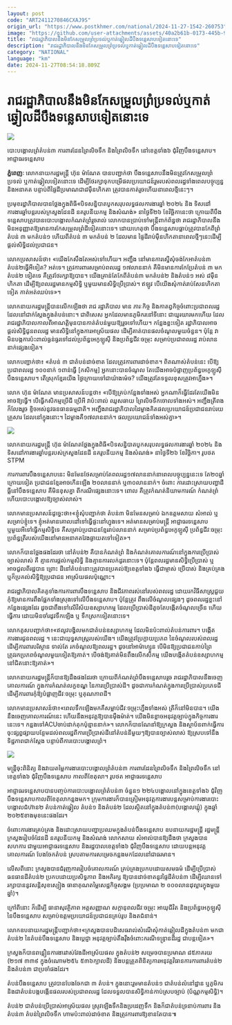 ```yaml
---
layout: post
code: "ART2411270846CXAJ9S"
origin_url: "https://www.postkhmer.com/national/2024-11-27-1542-260753"
image: "https://github.com/user-attachments/assets/40a2b61b-0173-445b-940b-0287832412aa"
title: "រាជរដ្ឋាភិបាល​នឹង​មិន​កែ​សម្រួល​ព្រំប្រទល់​ឬ​កាត់​ឆ្វៀល​ដី​បឹងទន្លេសាប​ទៀត​នោះ​ទេ"
description: "​​រាជរដ្ឋាភិបាល​នឹង​មិន​កែ​សម្រួល​ព្រំប្រទល់​ឬ​កាត់​ឆ្វៀល​ដី​បឹងទន្លេសាប​ទៀត​នោះ​ទេ​"
category: "NATIONAL"
language: "km"
date: 2024-11-27T08:54:18.809Z
---
```


# រាជរដ្ឋាភិបាល​នឹង​មិន​កែ​សម្រួល​ព្រំប្រទល់​ឬ​កាត់​ឆ្វៀល​ដី​បឹងទន្លេសាប​ទៀត​នោះ​ទេ

![](https://github.com/user-attachments/assets/0cd105c6-6770-4f90-99af-28663adfdf78)

បោះបង្គោលព្រំតំបន់៣ ការពារដែនព្រៃលិចទឹក និងព្រៃលិចទឹក នៅខេត្តទាំង៦ ជុំវិញបឹងទន្លេសាប។ អាជ្ញាធរទន្លេសាប

**ភ្នំពេញៈ** លោក​នាយក​រដ្ឋមន្រ្តី ហ៊ុន ម៉ាណែត បាន​បញ្ជាក់​ថា បឹង​ទន្លេ​សាប​នឹង​មិន​ត្រូវ​កែ​សម្រួល​ព្រំប្រទល់ ឬ​កាត់​ឆ្វៀល​​ទៀត​នោះ​ទេ ដើម្បី​ថែ​រក្សាទុក​បម្រើ​ផល​ប្រយោជន៍​រួម​របស់​ពលរដ្ឋ​ទាំង​ពេល​បច្ចុប្បន្ន​និង​អនាគត បន្ទាប់ពី​ផ្ទៃដី​ប្រមាណ​ជា ​៨​ម៉ឺន​ហិកតា ត្រូវ​បាន​កាត់​រួច​ហើយ​នា​ពេល​ថ្មី​នេះៗ។ 

ប្រមុខ​រដ្ឋាភិបាល​បាន​ថ្លែង​ក្នុង​ពិធី​«បិទ​សន្និបាត​បូក​សរុប​លទ្ធផល​ការងារ​ឆ្នាំ ២០២៤ និង ទិសដៅ​ការងារ​ឆ្នាំ​បន្ត​របស់​ក្រសួង​ដែនដី នគរូបនីយកម្ម និង​សំណង់» នា​ថ្ងៃទី​២៦ ខែ​វិច្ឆិកា​នេះ​ថា ក្រោយ​ពី​បឹង​ទន្លេសាប​ត្រូវ​បាន​បោះ​បង្គោល​កំណត់​ព្រំ​រួច​រាល់ លោក​បាន​ប្រាប់​ទៅ​មន្រ្តី​ពាក់ព័ន្ធ​ថា រាជ​រដ្ឋាភិបាល​នឹង​មិន​អនុញ្ញាត​ឱ្យ​មាន​ការ​កែ​សម្រួល​ព្រំ​ដី​ទៀត​នោះ​ទេ។ ដោយ​ហេតុ​ថា បឹង​ទន្លេសាប​ធ្លាប់​ត្រូវ​បាន​កែ​ពី​ព្រំ​តំបន់ ៣ មក​តំបន់​១ ហើយ​ពី​តំបន់ ៣ មក​តំបន់ ២ ដែល​មាន ផ្ទៃដី​រាប់​ម៉ឺន​ហិកតា​នា​ពេល​ថ្មីៗ​នេះ​ដើម្បី​ផ្តល់​សិទ្ធិ​ដល់​ប្រជាជន។ 

លោក​ប្រសាសន៍​ថា៖ «យើង​កែ​សឹង​តែ​អស់​ទៅ​ហើយ។ អញ្ជឹង នៅ​មាន​ការ​ស្នើសុំ​ចង់​កែ​អា​តំបន់៣ តំបន់២ធ្វើ​អី​ទៀត? អត់ទេ។ ត្រូវ​ការពារ​សម្រាប់​ពលរដ្ឋ ១៧​លាន​នាក់ គឺ​មិនមាន​ការ​កែប្រែ​តំបន់ ៣ មក​តំបន់២ ទៀត​ទេ គឺ​ត្រូវ​ថែរក្សា​ឱ្យ​បាន។ យើង​គ្រាន់​តែ​កែ​ពី​តំបន់​៣ មក​តំបន់​២ និង​តំបន់១​ អស់ ៨​ម៉ឺនហិកតា ដើម្បី​ឱ្យ​ពលរដ្ឋ​មាន​កម្មសិទ្ធិ ឬ​មួយ​មាន​សិទ្ធិ​ប្រើប្រាស់។ ឥឡូវ បើ​យើង​សុំ​កាត់​រាប់សែន​ហិកតា​ទៀត កាត់​អត់​ឈប់​ទេ»។ 

លោក​នាយក​រដ្ឋមន្រ្តី​បាន​លើក​ឡើងថា រាជ រដ្ឋាភិបាល មាន ភារៈកិច្ច និង​កាតព្វកិច្ច​ចំពោះ​ប្រជាពលរដ្ឋ​ដែល​នៅ​ជាក់​ស្តែង​ក្នុង​តំបន់​នោះ។ ជាពិសេស អ្នក​ដែល​មាន​ភូមិករ​នៅ​ទីនោះ ជាយូរយារ​មកហើយ ដែល​រាជរដ្ឋាភិបាល​កាល​ពី​អាណត្តិមុន​បាន​កាត់​តំបន់​មួយ​ឱ្យ​រួច​ទៅ​ហើយ។ កន្លែង​ខ្លះទៀ​ត រដ្ឋាភិបាល​អាច​ផ្តល់​សិទ្ធិ​ជូន​ពលរដ្ឋ មាន​សិទ្ធិ​នៅ​ក្នុង​ការ​អាស្រ័យ​ផល​ ដើម្បី​គាត់​បាន​ផលចំណូល​មួយ​ចំនួន។ ប៉ុន្តែ វាមិន​បង្កការ​ប៉ះពាល់​ធ្ងន់ធ្ងរ​ទៅ​ដល់​ប្រព័ន្ធ​អេកូឡូស៊ី និង​ប្រព័ន្ធ​ជីវៈចម្រុះ សម្រាប់​ប្រជាពលរដ្ឋ រាប់​លាន​នាក់​ផ្សេង​ទៀត។

លោក​បញ្ជាក់​ថា៖ «តំបន់ ៣ ជា​តំបន់​ដាច់ខាត ដែល​ត្រូវ​ការពារ​ដាច់​ខាត។ ពិត​ណាស់​តំបន់​នេះ បើ​ឱ្យ​ប្រជាពលរដ្ឋ​ ១០០​នាក់ ១​ពាន់​ធ្វើ​ \[កសិកម្ម\] អ្នកនោះ​បាន​ចំណូល តែ​យើង​អាច​បំផ្លាញ​ប្រព័ន្ធ​អេកូឡូស៊ី​បឹង​ទន្លេសាប។ តើ​ស្រុក​ខ្មែរ​យើង ថ្ងៃ​ក្រោយ​ទៅ​ជា​យ៉ាងម៉េច? យើងត្រូវ​តែ​ទទួល​ខុសត្រូវ​អាហ្នឹង»។ 

លោក ហ៊ុន ម៉ាណែត មាន​ប្រសាសន៍​បន្ត​ថា៖ «បើឱ្យ​គ្រប់​កន្លែង​ទាំងអស់ អ្នកណា​ក៏​ធ្វើ​ដែរ​ តែ​យើង​មិន​អាច​ឱ្យ​ធ្វើ។ បើ​ធ្វើ​កសិកម្ម​ប្រើជី ប្រើអី វា​ប៉ះពាល់ ឈូសឆាយ ព្រៃ​លិចទឹក​ចោល​ទាំងអស់។ អញ្ជឹង​ត្រីពង​ក៏​លែង​រួច ខ្ទិច​អស់​នូវ​ធនធាន​ធម្មជាតិ។ អញ្ជឹង​រាជរដ្ឋាភិបាល​ដៃម្ខាង​គិត​ផល​ប្រយោជន៍​ប្រជាជន​រាប់​រយ​គ្រួសារ ដែល​នៅ​ក្នុង​នោះ។ ដៃម្ខាង​គឺ​ ១៧​លាន​នាក់។ ផល​ប្រយោជន៍​ទាំងអស់គ្នា»។

![](https://github.com/user-attachments/assets/4073034a-fa47-4ea9-9a97-0b2dd995c095)

លោក​នាយក​រដ្ឋមន្រ្តី ហ៊ុន ម៉ាណែត​ថ្លែង​ក្នុង​ពិធី​«បិទ​សន្និបាត​បូក​សរុប​លទ្ធផល​ការងារ​ឆ្នាំ ២០២៤ និង ទិសដៅ​ការងារ​ឆ្នាំ​បន្ត​របស់​ក្រសួង​ដែនដី នគរូបនីយកម្ម និង​សំណង់» នា​ថ្ងៃទី​២៦ ខែ​វិច្ឆិកា​។ រូបថត STPM

ការការពារបឹងទន្លេសាបនេះ មិនមែនថែសម្រាប់តែពលរដ្ឋ១៧លាននាក់នាពេល​បច្ចុប្បន្ននេះទេ តែ២០ឆ្នាំក្រោយ​ទៀត ប្រជាជនខ្មែរអាចកើនឡើង ២០លាននាក់ ឬ៣០លាននាក់។ ចំពោះ ការដោះ​ស្រាយបញ្ហាដីធ្លីនៅបឹងទន្លេសាប គឺមិនខុសគ្នា ពីករណីផ្សេងនោះ​ទេ​។ ពោល គឺត្រូវកំណត់និយាមការណ៍ កំណត់ព្រំ ហើយបោះបង្គោលឱ្យ​ច្បាស់​លាស់​។

លោកមានប្រសាសន៍ដូច្នេះថា៖«ខ្ញុំសុំបញ្ជាក់ថា តំបន់៣ មិនមែនសម្រាប់ ឯកឧត្តមសាយ សំអាល់ ឬសម្រាប់ខ្ញុំទេ។ ខ្ញុំ​អត់មានគោលដៅទៅធ្វើផ្ទះនៅហ្នុងទេ។ អត់មានសម្រាប់មន្រ្តី អាជ្ញាធរទន្លេសាប ឬមួយអីទៅធ្វើកម្មសិទ្ធិទេ គឺ​សម្រាប់​ប្រជាជនខ្មែររាប់លាននាក់ សម្រាប់ប្រព័ន្ធអេកូឡូស៊ី ប្រព័ន្ធជីវៈចម្រុះ ប្រព័ន្ធត្រី​របស់យើង​នៅមាន​អនាគត​វែងឆ្ងាយត​ទៅទៀត»។  

លោកក៏បានថ្លែងផងដែរថា នៅតំបន់២ គឺបានកំណត់ព្រំ និងកំណត់គោលការណ៍នៅក្នុងការប្រើប្រាស់​ច្បាស់​លាស់ គឺ គ្មានការផ្តល់កម្មសិទ្ធិ និងគ្មានការលក់ដូរនោះទេ។ ប៉ុន្តែពលរដ្ឋមានសិទ្ធិប្រើប្រាស់ ឬអាចជួលពីរដ្ឋបាន ព្រោះ ដី​នៅតំ​ប​ន់នោះ ​​ត្រូវបានប្រគល់ឱ្យខេត្តទាំង៦ ធ្វើជាម្ចាស់ ប្រើបាស់ និងគ្រប់គ្រង ឬក៏ប្រគល់សិទ្ធិឱ្យប្រជាជន អាស្រ័យផល​ប៉ុ​ណ្ណោះ​។​ 

រាជរដ្ឋាភិបាលគិតគូទាំងការការពារបឹងទន្លេសាប និងជីវភាពរស់នៅរបស់ពលរដ្ឋ ដោយរកវិធីសាស្រ្តជួយ កុំឱ្យ​មាន​ការ​​ពឹងផ្អែកទាំងស្រុងទៅលើបឹងទន្លេសាប។ ប៉ុន្តែត្រូវ ពឹងលើចំណូល​ផ្សេង​ៗ ដូ​ច​ពល​រ​ដ្ឋខ្លះនៅកន្លែងផ្សេងដែរ ដូចជា​ពឹងទៅលើវិស័យឧស្សាហកម្ម ដែលប្រើប្រាស់ដីតូច ​តែបង្កើតចំណូលច្រើន ហើយធ្វើការ ដោយមិនចាំរដូវទឹកឡើង ឬ ទឹកស្រកទៀតនោះទេ។ 

លោកគូសបញ្ជាក់ថា៖«ឥលូវបង្វិលមកជាតំបន់ឧស្សាហកម្ម ដែលមិនប៉ះពាល់តំបន់ការពារ។ បង្កើតការងារជូនពលរដ្ឋ ។ នេះជាយុទ្ធសាស្រ្តរបស់យើង។ យើងត្រូវប្រែក្លាយប្រភព នៃចំណូលរបស់ពលរដ្ឋ ដើម្បីការពារបរិស្ថាន ទាល់តែ រក​ចំណូលឱ្យពលរដ្ឋ។ ដូចនៅអាម៉ាហ្សូន បើមិនឱ្យប្រជាជនកាប់ព្រៃ ត្រូវរកប្រភពចំណូលមួយទៀតឱ្យគាត់​។ បើចង់​ឱ្យ​គាត់មិនពឹងលើកសិកម្ម យើងបង្កើតតំបន់ឧស្សាហកម្មនៅជិតនោះឱ្យគាត់»។ 

លោកនាយករដ្ឋមន្រ្តីក៏បានឱ្យដឹងផងដែរថា ក្រោយពីកំណត់ព្រំបឹងទន្លេសាបរួច រាជរដ្ឋាភិបាលនឹងចេញគោលការណ៍ ក្នុងការកំណត់លក្ខខណ្ឌ នៃការប្រើប្រាស់ដី។ ដូចជាការកំណត់ក្នុងការប្រើប្រាស់ប្រភេទជី ដើម្បី​ការពារ​កុំឱ្យ​បំផ្លាញ​ជីវៈ​ចម្រុះ ឬគុណភាពដី។

លោកមានប្រសាសន៍ថា៖«ពេលទឹកឡើងមកគឺសម្លាប់ជីវៈចម្រុះហ្នឹងទាំងអស់ ត្រីក៏នៅមិនបាន។ យើង​នឹងចេញ​គោល​ការណ៍នេះ ហើយនឹងអនុវត្តឱ្យបានម៉ឺងម៉ាត់។ យើងមិនខ្លាចអនុវត្តច្បាប់ក្នុងកិច្ចការងារនេះទេ។ កន្លងទៅ​ACUចាប់​ដាក់​គុកប៉ុន្មាននាក់»។ លោកក៏បានណែនាំឱ្យក្រសួង និងស្ថាប័នពាក់ធ្វើការចុះផ្សព្វផ្សាយ​បន្ថែមដល់ពលរដ្ឋ​ពីការ​ប្រើ​ប្រាស់​ដីនៅតំបន់នីមួយៗឱ្យបានច្បាស់លាស់ ឱ្យស្របទៅនឹងទិដ្ឋភាពជាក់ស្តែង បន្ទាប់ពីការបោះបង្គោលព្រំ។

![](https://github.com/user-attachments/assets/8de549fb-0ceb-46da-a76a-27826d9f36fe)

មន្ត្រី​ចុះពិនិត្យ និងវាយតម្លៃការងារបោះបង្គោលព្រំតំបន់៣ ការពារដែនព្រៃលិចទឹក និងព្រៃលិចទឹក នៅខេត្តទាំង៦ ជុំវិញបឹងទន្លេសាប កាល​ពី​ខែ​តុលា។ រូបថត អាជ្ញាធរទន្លេសាប

អាជ្ញាធរ​ទន្លេ​សាប​បាន​បញ្ចប់​ការ​បោះ​បង្គោល​ព្រំ​តំប​ន់៣ ​​ចំនួន​១ ២២៤​បង្គោល​នៅ​ក្នុង​ខេត្ត​ទាំង​៦ ជុំវិញ​បឹង​ទន្លេ​សាប​កាលពីខែតុលាកន្លងមក។ ក្រុម​ការ​ងា​រក៏​បានត្រៀមអ​នុវត្ត​ការ​ងារ​បន្ត ​សម្រាប់​ការ​ងារ​បោះ​បង្គោល​ជំហ៊ាន​២ ​តំបន់​កាត់​​ឆ្វៀល ​តំបន់១​ និង​តំបន់២​ ដែល​ស្ថិត​នៅ​ក្នុង​តំបន់​៣ ​(បង្គោលឃ្លុំ) ​ក្នុង​ឆ្នាំ ​២០២៥​ខាង​មុ​ខនេះ​ផង​ដែរ។

ចំពោះការងារគ្រប់គ្រង និងដោះស្រាយបញ្ហាប្រឈមក្នុងតំបន់បឹងទន្លេសាប ឧបនាយករដ្ឋមន្ដ្រី រដ្ឋមន្រ្តី​ក្រសួង​រៀប​ចំដែនដី នគរូបនីយកម្ម និងសំណង់ លោកសាយ សំអាល់បានឱ្យដឹងថា ក្រសួង​បានសហការ ជាមួយ​អាជ្ញាធរ​ទន្លេ​សាប និងរដ្ឋបាលខេត្តទាំង៦ ជុំវិញបឹងទន្លេសាប ដោយបន្តអនុវត្តគោលការណ៍ បែងចែកតំបន់ ស្រប​តាមការ​សម្រេច​កន្លងមកដែលនៅជាធរមាន។

លើសពីនោះ ក្រសួងបានជំរុញការរៀបចំគោលការណ៍ គ្រប់គ្រងប្រកបដោយសមធម៌ ដើម្បីប្រើប្រាស់ធនធានដីតំបន់២ ប្រកបដោយប្រសិទ្ធភាព និងអភិរក្ស ឱ្យបានដាច់ខាតនូវផ្ទៃដីតំបន់៣ ដើម្បីឈាន​ទៅ​​រក្សាបាននូវសន្តិសុខស្បៀង ធានាគុណតម្លៃសេដ្ឋកិច្ចសង្គម (ប្រប្រមាណ ២ ០០០លានដុល្លារក្នុងមួយឆ្នាំ)។

ក្រៅពីនោះ ក៏ដើម្បី ធានាសុវត្ថិភាព អត្តសញ្ញាណ សក្តានុពលជីវៈចម្រុះ អាយុជីវិត និងប្រព័ន្ធអេកូឡូស៊ីនៃ​បឹងទន្លេ​សាប សម្រាប់ឧត្តមប្រយោជន៍ប្រជាជនគ្រប់រូប និងតជំនាន់។ 

លោកឧបនាយករដ្ឋមន្ដ្រីបញ្ជាក់ថា៖«ក្រសួងបានបដិសេធរាល់សំណើសុំកាត់ឆ្កៀលដីក្នុងតំបន់៣ មក​ជា​តំបន់​២ នៃតំបន់បឹងទន្លេសាប និងប្តេជ្ញា អនុវត្តច្បាប់តឹងរ៉ឹងចំពោះករណីទន្ទ្រានដីរដ្ឋ ជាបន្តទៀត»។

ក្រសួងក៏​បាន​ពន្លឿន​ការ​ងារវាស់វែងដីអាស្រ័យផល ក្នុងតំបន់២ សម្រេចបានប្រមាណ ៨៥ភាគរយ (២១៧ ៣៣៩ ក្នុងចំណោម២៥៤ ៥៣៦ក្បាលដី) និងបន្តត្រួតពិនិត្យការអនុវត្តវិធានការការពារតំបន់២ និងតំបន់៣ ជាប្រចាំផងដែរ។

តំបន់​បឹង​ទន្លេសាប ត្រូវ​បាន​បែងចែក​ជា ៣ តំបន់។ ក្នុង​នោះ​រួម​មាន​តំបន់១ ជាតំបន់​លំនៅដ្ឋាន ឬ​ភូមិ​ករ និង​ជា​តំបន់​បង្ក​បង្កើន​ផល​របស់​ប្រជាពលរដ្ឋ ដែល​ទទួល​បាន​សិទ្ធិ​កាន់​កាប់​ស្រប​ច្បាប់ (ប័ណ្ណ​កម្មសិទ្ធិ)។

តំបន់២ ជា​តំបន់​ប្រើប្រាស់​អាស្រ័យ​ផល ស្រូវ​ឡើង​ទឹក​និង​ប្រដេញ​ទឹក និង​ក៏​ជា​តំបន់​ទ្រនាប់​ការពារ និង​តំបន់៣ តំបន់​ព្រៃលិចទឹក ហាម​ប៉ះពាល់​ដាច់​ខាត និង​ត្រូវ​ការពារ​ឱ្យ​ខាន​តែ​បាន៕